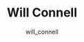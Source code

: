 ---
# this is autogenerated: do not edit
title: Will Connell
author: will_connell
layout: author-bio
jobtitle: Machine Learning Research Scientist
bio: Vevo Therapeutics
type: alumn
excerpt: "PSPG Grad student (2019-2022). Currently, clinicians practice medicine on a population level. The ability to molecularly characterize biological systems affords"
header:
  teaser: /assets/images/people/bio-connell.jpg
papers: 
    - title: Learning chemical sensitivity reveals mechanisms of cellular response
      excerpt: <u>Connell W</u>, Garcia K, Goodarzi H, Keiser MJ. __bioRxiv__. 2023 Aug 28.
      link: ""

    - title: Predicting Cellular Drug Sensitivity using Conditional Modulation of Gene Expression
      excerpt: <u>Connell W</u>, Keiser MJ. __bioRxiv - NeurIPS LMRL__. 2020 Dec 11.
      link: ""

---